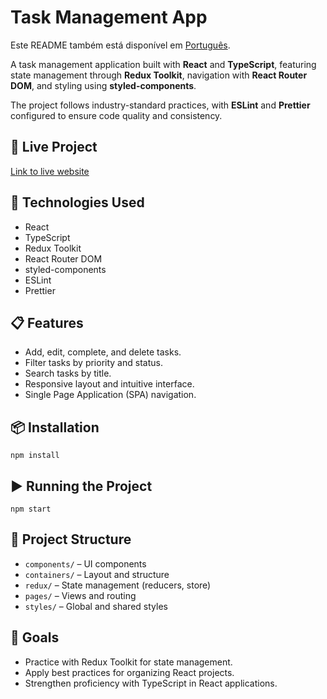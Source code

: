 <h1>Task Management App</h1>
<p>
  Este README também está disponível em <a href="./README.pt-br.md">Português</a>.
</p>
<p>
  A task management application built with <strong>React</strong> and <strong>TypeScript</strong>,
  featuring state management through <strong>Redux Toolkit</strong>, navigation with
  <strong>React Router DOM</strong>, and styling using <strong>styled-components</strong>.
</p>
<p>
  The project follows industry-standard practices, with <strong>ESLint</strong> and
  <strong>Prettier</strong> configured to ensure code quality and consistency.
</p>
<h2>🔗 Live Project</h2>
<p>
  <a href="https://projeto-lista-de-tarefas-ed.vercel.app/" target="_blank">
    Link to live website
  </a>
</p>
<h2>🚀 Technologies Used</h2>
<ul>
  <li>React</li>
  <li>TypeScript</li>
  <li>Redux Toolkit</li>
  <li>React Router DOM</li>
  <li>styled-components</li>
  <li>ESLint</li>
  <li>Prettier</li>
</ul>
<h2>📋 Features</h2>
<ul>
  <li>Add, edit, complete, and delete tasks.</li>
  <li>Filter tasks by priority and status.</li>
  <li>Search tasks by title.</li>
  <li>Responsive layout and intuitive interface.</li>
  <li>Single Page Application (SPA) navigation.</li>
</ul>
<h2>📦 Installation</h2>
<pre><code>npm install</code></pre>
<h2>▶️ Running the Project</h2>
<pre><code>npm start</code></pre>
<h2>📁 Project Structure</h2>
<ul>
  <li><code>components/</code> – UI components</li>
  <li><code>containers/</code> – Layout and structure</li>
  <li><code>redux/</code> – State management (reducers, store)</li>
  <li><code>pages/</code> – Views and routing</li>
  <li><code>styles/</code> – Global and shared styles</li>
</ul>
<h2>🎯 Goals</h2>
<ul>
  <li>Practice with Redux Toolkit for state management.</li>
  <li>Apply best practices for organizing React projects.</li>
  <li>Strengthen proficiency with TypeScript in React applications.</li>
</ul>
